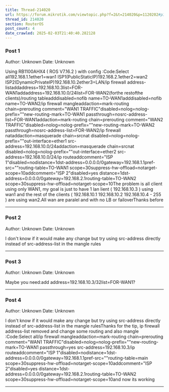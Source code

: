 ```yaml
---
title: Thread-214020
url: https://forum.mikrotik.com/viewtopic.php?f=2&t=214020&p=1120202#p1120202
thread_id: 214020
section: RouterOS
post_count: 4
date_crawled: 2025-02-03T21:40:40.282128
---
```


### Post 1
Author: Unknown
Date: Unknown

Using RB1100AHX4 ( ROS V7.16.2 ) with config :Code:Select all192.168.1.1ether1=wan1 ISP1(PublicStaticIP)192.168.2.1ether2=wan2 ISP2(DynamicPrivateIP)192.168.10.2ether3=LAN/ip firewall address-listaddaddress=192.168.10.3list=FOR-WAN1addaddress=192.168.10.0/24list=FOR-WAN2(forthe restofthe clients)/routing tableadddisabled=nofib name=TO-WAN1adddisabled=nofib name=TO-WAN2/ip firewall mangleaddaction=mark-routing chain=prerouting comment="WAN1 TRAFFIC"disabled=nolog=nolog-prefix=""new-routing-mark=TO-WAN1 passthrough=nosrc-address-list=FOR-WAN1addaction=mark-routing chain=prerouting comment="WAN2 TRAFFIC"disabled=nolog=nolog-prefix=""new-routing-mark=TO-WAN2 passthrough=nosrc-address-list=FOR-WAN2/ip firewall nataddaction=masquerade chain=srcnat disabled=nolog=nolog-prefix=""out-interface=ether1 src-address=192.168.10.0/24addaction=masquerade chain=srcnat disabled=nolog=nolog-prefix=""out-interface=ether2 src-address=192.168.10.0/24/ip routeaddcomment="ISP 1"disabled=nodistance=1dst-address=0.0.0.0/0gateway=192.168.1.1pref-src=""routing-table=TO-WAN1 scope=30suppress-hw-offload=notarget-scope=10addcomment="ISP 2"disabled=yes distance=1dst-address=0.0.0.0/0gateway=192.168.2.1routing-table=TO-WAN2 scope=30suppress-hw-offload=notarget-scope=10The problem is all client using only WAN1, my goal is just to have 1 lan lient ( 192.168.10.3 ) using wan1 and the rest of the clients ( 192.168.10.1 192.168.10.2 192.168.10.4 - 255 ) are using wan2.All wan are paralel and with no LB or failoverThanks before

---
### Post 2
Author: Unknown
Date: Unknown

I don't know if it would make any change but try using src-address directly instead of src-address-list in the mangle rules

---
### Post 3
Author: Unknown
Date: Unknown

Maybe you need:add address=192.168.10.3/32list=FOR-WAN1?

---
### Post 4
Author: Unknown
Date: Unknown

I don't know if it would make any change but try using src-address directly instead of src-address-list in the mangle rulesThanks for the tip, ip firewall address-list removed and change some routing and also mangle :Code:Select all/ip firewall mangleaddaction=mark-routing chain=prerouting comment="WAN1 TRAFFIC"disabled=nolog=nolog-prefix=""new-routing-mark=TO-WAN1 passthrough=yes src-address=192.168.10.3/ip routeaddcomment="ISP 1"disabled=nodistance=1dst-address=0.0.0.0/0gateway=192.168.1.1pref-src=""routing-table=main scope=30suppress-hw-offload=notarget-scope=10addcomment="ISP 2"disabled=yes distance=1dst-address=0.0.0.0/0gateway=192.168.2.1routing-table=TO-WAN2 scope=30suppress-hw-offload=notarget-scope=10and now its working

---
